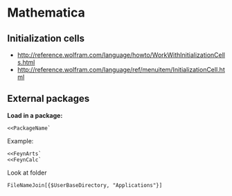 # Mathematica

## Initialization cells

- http://reference.wolfram.com/language/howto/WorkWithInitializationCells.html
- http://reference.wolfram.com/language/ref/menuitem/InitializationCell.html

## External packages

**Load in a package:**
~~~~
<<PackageName`
~~~~

Example:
~~~~
<<FeynArts`
<<FeynCalc`
~~~~

Look at folder
~~~~
FileNameJoin[{$UserBaseDirectory, "Applications"}]
~~~~

